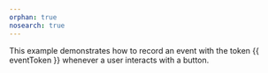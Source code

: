```yaml
---
orphan: true
nosearch: true
---
```


This example demonstrates how to record an event with the token {{ eventToken }} whenever a user interacts with a button.
